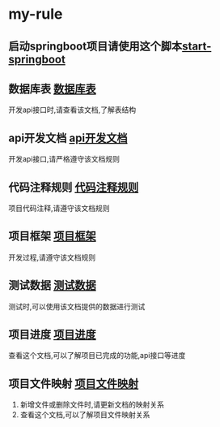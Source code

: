 # my-rule
## 启动springboot项目请使用这个脚本[start-springboot](../start-springboot.sh) 

## 数据库表 [数据库表](./数据库表.md)
开发api接口时,请查看该文档,了解表结构

## api开发文档 [api开发文档](../api开发文档.md)
开发api接口,请严格遵守该文档规则

## 代码注释规则 [代码注释规则](./代码注释规则.md)
项目代码注释,请遵守该文档规则

## 项目框架 [项目框架](./项目框架规则.md)
开发过程,请遵守该文档规则

## 测试数据 [测试数据](./测试数据.md)
测试时,可以使用该文档提供的数据进行测试

## 项目进度 [项目进度](./项目进度.md)
查看这个文档,可以了解项目已完成的功能,api接口等进度

## 项目文件映射 [项目文件映射](./项目文件映射.md)
1. 新增文件或删除文件时,请更新文档的映射关系
2. 查看这个文档,可以了解项目文件映射关系


